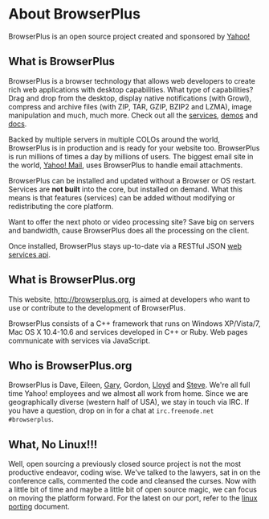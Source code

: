 # About BrowserPlus

BrowserPlus is an open source project created and sponsored by [Yahoo!](http://www.yahoo.com/)

## What is BrowserPlus

BrowserPlus is a browser technology that allows web developers to create rich web applications with desktop
capabilities. What type of capabilities?  Drag and drop from the desktop, display native notifications
(with Growl), compress and archive files (with ZIP, TAR, GZIP, BZIP2 and LZMA), image manipulation and 
much, much more.  Check out all the [services](/docs/services), [demos](/demos/) and [docs](/docs/).

Backed by multiple servers in multiple COLOs around the world, BrowserPlus is in production and is ready
for your website too.  BrowserPlus is run millions of times a day by millions of users.  The biggest
email site in the world, [Yahoo! Mail](http://mail.yahoo.com), uses BrowserPlus to handle email attachments.

BrowserPlus can be installed and updated without a Browser or OS restart. Services are **not built** into the
core, but installed on demand. What this means is that features (services) can be added without modifying or
redistributing the core platform.

Want to offer the next photo or video processing site? Save big on servers and bandwidth,
cause BrowserPlus does all the processing on the client.  

Once installed, BrowserPlus stays up-to-date via a RESTful JSON 
[web services api](http://browserplus.yahoo.com/api/v3/corelets/win32).


## What is BrowserPlus.org

This website, <http://browserplus.org>, is aimed at developers who want to use or contribute to the development of
BrowserPlus.

BrowserPlus consists of a C++ framework that runs on Windows XP/Vista/7, Mac OS X 10.4-10.6 and services developed
in C++ or Ruby. Web pages communicate with services via JavaScript.


## Who is BrowserPlus.org

BrowserPlus is 
Dave, 
Eileen, 
[Gary](http://twitter.com/midgetdivet), 
Gordon, 
[Lloyd](http://twitter.com/lloydhilaiel) and 
[Steve](http://twitter.com/steven_spencer). 
We're all full time Yahoo! employees and we almost all work from home. Since we are geographically 
diverse (western half of USA), we stay in touch via IRC. If you have a 
question, drop on in for a chat at `irc.freenode.net #browserplus`.  

## What, No Linux!!!

Well, open sourcing a previously closed source project is not the most productive endeavor, coding wise. We've talked
to the lawyers, sat in on the conference calls, commented the code and cleansed the curses. Now with a little bit
of time and maybe a little bit of open source magic, we can focus on moving the platform forward.  For the latest
on our port, refer to the [linux porting](http://github.com/browserplus/platform/blob/master/docs/LinuxPorting.txt)
document.

